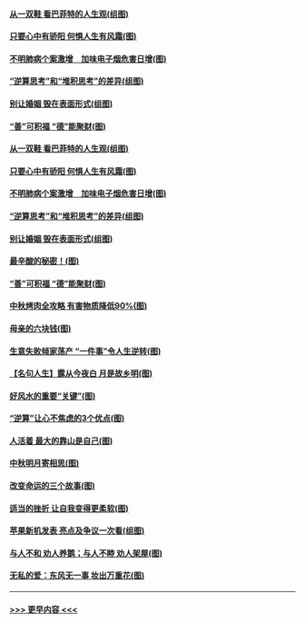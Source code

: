 #### [从一双鞋 看巴菲特的人生观(组图)](../pages/p8/907311.md?t=09141700) 
#### [只要心中有骄阳 何惧人生有风霜(图)](../pages/p8/907320.md?t=09141700) 
#### [不明肺病个案激增　加味电子烟危害日增(图)](../pages/p8/907307.md?t=09141700) 
#### [“逆算思考”和“堆积思考”的差异(组图)](../pages/p8/907229.md?t=09141700) 
#### [别让婚姻 毁在表面形式(组图)](../pages/p8/907118.md?t=09141700) 
#### [“善”可积福 “德”能聚财(图)](../pages/p8/906906.md?t=09141700) 
#### [从一双鞋 看巴菲特的人生观(组图)](../pages/p8/907311.md?t=09141700) 
#### [只要心中有骄阳 何惧人生有风霜(图)](../pages/p8/907320.md?t=09141700) 
#### [不明肺病个案激增　加味电子烟危害日增(图)](../pages/p8/907307.md?t=09141700) 
#### [“逆算思考”和“堆积思考”的差异(组图)](../pages/p8/907229.md?t=09141700) 
#### [别让婚姻 毁在表面形式(组图)](../pages/p8/907118.md?t=09141700) 
#### [最辛酸的秘密！(图)](../pages/p8/906327.md?t=09141700) 
#### [“善”可积福 “德”能聚财(图)](../pages/p8/906906.md?t=09141700) 
#### [中秋烤肉全攻略 有害物质降低90%(图)](../pages/p8/907227.md?t=09141700) 
#### [母亲的六块钱(图)](../pages/p8/907107.md?t=09141700) 
#### [生意失败倾家荡产 “一件事”令人生逆转(图)](../pages/p8/907101.md?t=09141700) 
#### [【名句人生】露从今夜白 月是故乡明(图)](../pages/p8/906558.md?t=09141700) 
#### [好风水的重要“关键”(图)](../pages/p8/907087.md?t=09141700) 
#### [“逆算”让心不焦虑的3个优点(图)](../pages/p8/907070.md?t=09141700) 
#### [人活着 最大的靠山是自己(图)](../pages/p8/906329.md?t=09141700) 
#### [中秋明月寄相思(图)](../pages/p8/906932.md?t=09141700) 
#### [改变命运的三个故事(图)](../pages/p8/906257.md?t=09141700) 
#### [适当的挫折 让自我变得更柔软(图)](../pages/p8/906984.md?t=09141700) 
#### [苹果新机发表 亮点及争议一次看(组图)](../pages/p8/906967.md?t=09141700) 
#### [与人不和 劝人养鹅；与人不睦 劝人架屋(图)](../pages/p8/906905.md?t=09141700) 
#### [无私的爱：东风无一事 妆出万重花(图)](../pages/p8/906862.md?t=09141700) 

----
#### [ >>> 更早内容 <<< ](../indexes/p8-earlier.md)
